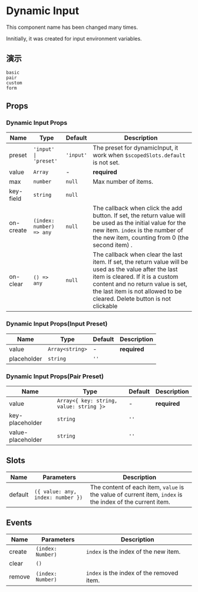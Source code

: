 # Dynamic Input
<!--single-column-->
This component name has been changed many times.

Innitially, it was created for input environment variables.
## 演示
```demo
basic
pair
custom
form
```
## Props
### Dynamic Input Props
|Name|Type|Default|Description|
|-|-|-|-|
|preset|`'input' \| 'preset'`|`'input'`|The preset for dynamicInput, it work when `$scopedSlots.default` is not set.|
|value|`Array`|-|**required**|
|max|`number`|`null`|Max number of items.|
|key-field|`string`|`null`||
|on-create|`(index: number) => any`|`null`|The callback when click the add button. If set, the return value will be used as the initial value for the new item. `index` is the number of the new item, counting from 0 (the second item) .|
|on-clear|`() => any`|`null`|The callback when clear the last item. If set, the return value will be used as the value after the last item is cleared. If it is a custom content and no return value is set, the last item is not allowed to be cleared. Delete button is not clickable|

### Dynamic Input Props(Input Preset)
|Name|Type|Default|Description|
|-|-|-|-|
|value|`Array<string>`|-|**required**|
|placeholder|`string`|`''`||

### Dynamic Input Props(Pair Preset)
|Name|Type|Default|Description|
|-|-|-|-|
|value|`Array<{ key: string, value: string }>`|-|**required**|
|key-placeholder|`string`|`''`||
|value-placeholder|`string`|`''`||

## Slots
|Name|Parameters|Description|
|-|-|-|
|default|`({ value: any, index: number })`|The content of each item, `value` is the value of current item, `index` is the index of the current item.|

## Events
|Name|Parameters|Description|
|-|-|-|
|create|`(index: Number)`|`index` is the index of the new item.|
|clear|`()`||
|remove|`(index: Number)`|`index` is the index of the removed item.| 